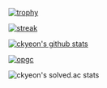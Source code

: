 [![trophy](https://github-profile-trophy.vercel.app/?username=ckyeon&theme=chalk&row=2&column=5&rank=-B,-C)](https://github.com/ryo-ma/github-profile-trophy)

[![streak](https://github-readme-streak-stats.herokuapp.com/?user=ckyeon&theme=calm)](https://github.com/ckyeon)

[![ckyeon's github stats](https://github-readme-stats.vercel.app/api?username=ckyeon&show_icons=true&theme=dracula)](https://github.com/ckyeon)

[![opgc](https://api.opgc.me/githubs/users/ckyeon/tag/?theme=dracula)](https://opgc.me/#/users/ckyeon)

![ckyeon's solved.ac stats](https://github-readme-solvedac.hyp3rflow.vercel.app/api/?handle=ckyeon)
